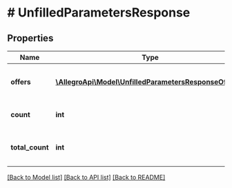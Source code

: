 # # UnfilledParametersResponse

## Properties

Name | Type | Description | Notes
------------ | ------------- | ------------- | -------------
**offers** | [**\AllegroApi\Model\UnfilledParametersResponseOffers[]**](UnfilledParametersResponseOffers.md) | List of offers unfilled parameters. | [optional]
**count** | **int** | Number of returned elements. | [optional]
**total_count** | **int** | Total number of available elements. | [optional]

[[Back to Model list]](../../README.md#models) [[Back to API list]](../../README.md#endpoints) [[Back to README]](../../README.md)
